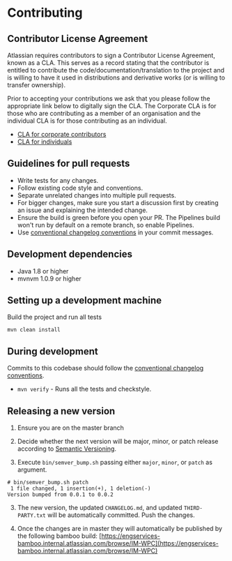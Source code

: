 # Contributing

## Contributor License Agreement

Atlassian requires contributors to sign a Contributor License Agreement, known as a CLA. This serves as a record stating that the contributor is entitled to contribute the code/documentation/translation to the project and is willing to have it used in distributions and derivative works (or is willing to transfer ownership).

Prior to accepting your contributions we ask that you please follow the appropriate link below to digitally sign the CLA. The Corporate CLA is for those who are contributing as a member of an organisation and the individual CLA is for those contributing as an individual.

* [CLA for corporate contributors](https://na2.docusign.net/Member/PowerFormSigning.aspx?PowerFormId=e1c17c66-ca4d-4aab-a953-2c231af4a20b)
* [CLA for individuals](https://na2.docusign.net/Member/PowerFormSigning.aspx?PowerFormId=3f94fbdc-2fbe-46ac-b14c-5d152700ae5d)

## Guidelines for pull requests

- Write tests for any changes.
- Follow existing code style and conventions.
- Separate unrelated changes into multiple pull requests.
- For bigger changes, make sure you start a discussion first by creating an issue and explaining the intended change.
- Ensure the build is green before you open your PR. The Pipelines build won't run by default on a remote branch, so enable Pipelines.
- Use [conventional changelog conventions](https://github.com/bcoe/conventional-changelog-standard/blob/master/convention.md) in your commit messages.

## Development dependencies

- Java 1.8 or higher
- mvnvm 1.0.9 or higher

## Setting up a development machine

Build the project and run all tests
```
mvn clean install
```

## During development

Commits to this codebase should follow the [conventional changelog conventions](https://github.com/bcoe/conventional-changelog-standard/blob/master/convention.md).

- `mvn verify` - Runs all the tests and checkstyle.

## Releasing a new version

1. Ensure you are on the master branch

2. Decide whether the next version will be major, minor, or patch release according to
[Semantic Versioning](http://semver.org/).

3. Execute `bin/semver_bump.sh` passing either `major`, `minor`, or `patch` as argument.

```
# bin/semver_bump.sh patch
 1 file changed, 1 insertion(+), 1 deletion(-)
Version bumped from 0.0.1 to 0.0.2
```

3. The new version, the updated `CHANGELOG.md`, and updated `THIRD-PARTY.txt` will be automatically committed.
Push the changes.

4. Once the changes are in master they will automatically be published by the following bamboo build:
[https://engservices-bamboo.internal.atlassian.com/browse/IM-WPC](https://engservices-bamboo.internal.atlassian.com/browse/IM-WPC)
